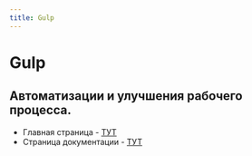 ```yaml
---
title: Gulp
---
```


# Gulp

## Автоматизации и улучшения рабочего процесса.

- Главная страница - [ТУТ](https://gulpjs.com/)
- Страница документации - [ТУТ](https://gulpjs.com/docs/en/getting-started/quick-start)
